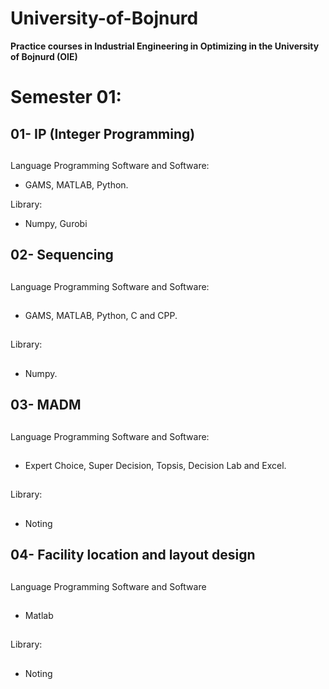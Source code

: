 # **University-of-Bojnurd**
**Practice courses in Industrial Engineering in Optimizing in the University of Bojnurd (OIE)**

#
# Semester 01:
##
   ## 01- IP (Integer Programming) 
##        
  Language Programming Software and Software:
             
  - GAMS, MATLAB, Python.
                
  Library:

  - Numpy, Gurobi
     
   ## 02- Sequencing
##             
  Language Programming Software and Software:
##               
  - GAMS, MATLAB, Python, C and CPP.
##              
  Library:
##               
  - Numpy.
##       
   ## 03- MADM
##              
  Language Programming Software and Software:
##               
  - Expert Choice, Super Decision, Topsis, Decision Lab and Excel.
##            
  Library:
##               
  - Noting
##
   ## 04- Facility location and layout design
##
  Language Programming Software and Software
##
  - Matlab
##
  Library:
##
  - Noting
     
            
